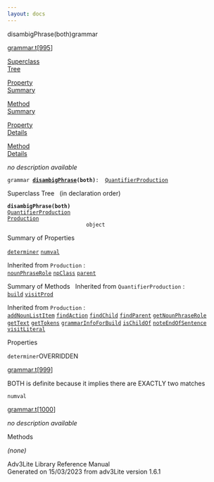 ```yaml
---
layout: docs
---
```

<span class="title">disambigPhrase(both)</span><span class="type">grammar</span>

[grammar.t](../file/grammar.t.html)\[[995](../source/grammar.t.html#995)\]

[Superclass  
Tree](#_SuperClassTree_)

[Property  
Summary](#_PropSummary_)

[Method  
Summary](#_MethodSummary_)

[Property  
Details](#_Properties_)

[Method  
Details](#_Methods_)



*no description available*

`grammar `**[`disambigPhrase`](../object/disambigPhrase.html)`(both)`**` :   `[`QuantifierProduction`](../object/QuantifierProduction.html)



<span id="_SuperClassTree_"></span>



<span class="hdln">Superclass Tree</span>   (in declaration order)



**`disambigPhrase(both)`**  
[`QuantifierProduction`](../object/QuantifierProduction.html)  
[`Production`](../object/Production.html)  
`                         object`  
<span id="_PropSummary_"></span>



<span class="hdln">Summary of Properties</span>  



[`determiner`](#determiner) [`numval`](#numval)



Inherited from `Production` :  
[`nounPhraseRole`](../object/Production.html#nounPhraseRole) [`npClass`](../object/Production.html#npClass) [`parent`](../object/Production.html#parent)

<span id="_MethodSummary_"></span>



<span class="hdln">Summary of Methods</span>  
Inherited from `QuantifierProduction` :  
[`build`](../object/QuantifierProduction.html#build) [`visitProd`](../object/QuantifierProduction.html#visitProd)

Inherited from `Production` :  
[`addNounListItem`](../object/Production.html#addNounListItem) [`findAction`](../object/Production.html#findAction) [`findChild`](../object/Production.html#findChild) [`findParent`](../object/Production.html#findParent) [`getNounPhraseRole`](../object/Production.html#getNounPhraseRole) [`getText`](../object/Production.html#getText) [`getTokens`](../object/Production.html#getTokens) [`grammarInfoForBuild`](../object/Production.html#grammarInfoForBuild) [`isChildOf`](../object/Production.html#isChildOf) [`noteEndOfSentence`](../object/Production.html#noteEndOfSentence) [`visitLiteral`](../object/Production.html#visitLiteral)

<span id="_Properties_"></span>



<span class="hdln">Properties</span>  



<span id="determiner"></span>

`determiner`<span class="rem">OVERRIDDEN</span>

[grammar.t](../file/grammar.t.html)\[[999](../source/grammar.t.html#999)\]



BOTH is definite because it implies there are EXACTLY two matches



<span id="numval"></span>

`numval`

[grammar.t](../file/grammar.t.html)\[[1000](../source/grammar.t.html#1000)\]



*no description available*



<span id="_Methods_"></span>



<span class="hdln">Methods</span>  



*(none)*



Adv3Lite Library Reference Manual  
Generated on 15/03/2023 from adv3Lite version 1.6.1


